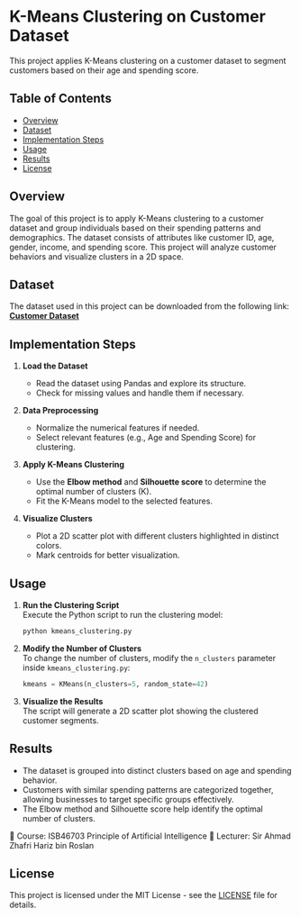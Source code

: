 # K-Means Clustering on Customer Dataset

This project applies K-Means clustering on a customer dataset to segment customers based on their age and spending score.

## Table of Contents

- [Overview](#overview)  
- [Dataset](#dataset)  
- [Implementation Steps](#implementation-steps)  
- [Usage](#usage)  
- [Results](#results)  
- [License](#license)  

## Overview

The goal of this project is to apply K-Means clustering to a customer dataset and group individuals based on their spending patterns and demographics. The dataset consists of attributes like customer ID, age, gender, income, and spending score. This project will analyze customer behaviors and visualize clusters in a 2D space.

## Dataset

The dataset used in this project can be downloaded from the following link:  
[**Customer Dataset**](https://t.ly/DW1KA)  

## Implementation Steps

1. **Load the Dataset**  
   - Read the dataset using Pandas and explore its structure.  
   - Check for missing values and handle them if necessary.  

2. **Data Preprocessing**  
   - Normalize the numerical features if needed.  
   - Select relevant features (e.g., Age and Spending Score) for clustering.  

3. **Apply K-Means Clustering**  
   - Use the **Elbow method** and **Silhouette score** to determine the optimal number of clusters (K).  
   - Fit the K-Means model to the selected features.  

4. **Visualize Clusters**  
   - Plot a 2D scatter plot with different clusters highlighted in distinct colors.  
   - Mark centroids for better visualization.  

## Usage

1. **Run the Clustering Script**  
   Execute the Python script to run the clustering model:  
   ```bash
   python kmeans_clustering.py
   ```

2. **Modify the Number of Clusters**  
   To change the number of clusters, modify the `n_clusters` parameter inside `kmeans_clustering.py`:
   ```python
   kmeans = KMeans(n_clusters=5, random_state=42)
   ```

3. **Visualize the Results**  
   The script will generate a 2D scatter plot showing the clustered customer segments.

## Results

- The dataset is grouped into distinct clusters based on age and spending behavior.  
- Customers with similar spending patterns are categorized together, allowing businesses to target specific groups effectively.  
- The Elbow method and Silhouette score help identify the optimal number of clusters.  

📌 Course: ISB46703 Principle of Artificial Intelligence
📌 Lecturer: Sir Ahmad Zhafri Hariz bin Roslan

## License

This project is licensed under the MIT License - see the [LICENSE](LICENSE) file for details.
